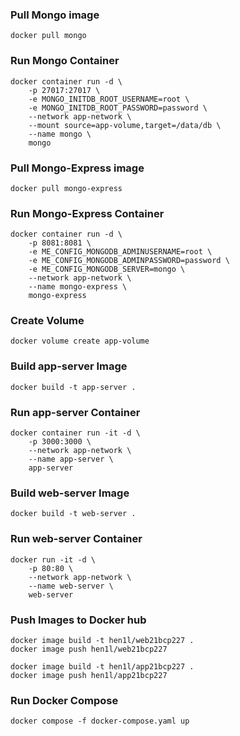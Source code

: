### Pull Mongo image
```
docker pull mongo
```

### Run Mongo Container
```
docker container run -d \
    -p 27017:27017 \
    -e MONGO_INITDB_ROOT_USERNAME=root \
    -e MONGO_INITDB_ROOT_PASSWORD=password \
    --network app-network \
    --mount source=app-volume,target=/data/db \
    --name mongo \
    mongo
```


### Pull Mongo-Express image
```
docker pull mongo-express
```

### Run Mongo-Express Container
```
docker container run -d \
    -p 8081:8081 \
    -e ME_CONFIG_MONGODB_ADMINUSERNAME=root \
    -e ME_CONFIG_MONGODB_ADMINPASSWORD=password \
    -e ME_CONFIG_MONGODB_SERVER=mongo \
    --network app-network \
    --name mongo-express \
    mongo-express
```


### Create Volume
```
docker volume create app-volume
```


### Build app-server Image
```
docker build -t app-server .
```

### Run app-server Container
```
docker container run -it -d \
    -p 3000:3000 \
    --network app-network \
    --name app-server \
    app-server
```

### Build web-server Image
```
docker build -t web-server .
```

### Run web-server Container
```
docker run -it -d \
    -p 80:80 \
    --network app-network \
    --name web-server \
    web-server
```

### Push Images to Docker hub
```
docker image build -t hen1l/web21bcp227 .
docker image push hen1l/web21bcp227

docker image build -t hen1l/app21bcp227 .
docker image push hen1l/app21bcp227
```

### Run Docker Compose
```
docker compose -f docker-compose.yaml up
```
